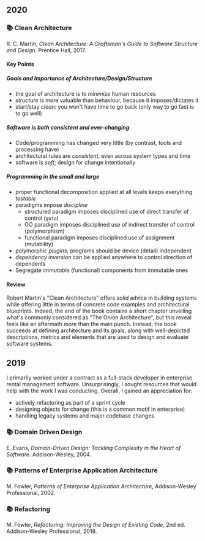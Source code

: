 ## 2020

### :books: Clean Architecture

R. C. Martin, *Clean Architecture: A Craftsman's Guide to Software Structure and Design*. Prentice Hall,
2017.

#### Key Points

##### Goals and Importance of Architecture/Design/Structure

- the goal of architecture is to *minimize* human resources
- *structure* is more valuable than behaviour, because it imposes/dictates it
- start/stay *clean*: you won't have time to go back (only way to go fast is to go well)

##### Software is both consistent and ever-changing

- Code/programming has changed very little (by contrast, tools and processing have)
- architectural rules are *consistent*, even across system types and time
- software is *soft*; design for change intentionally

##### Programming in the small and large

- proper functional decomposition applied at all levels keeps everything *testable*
- paradigms impose *discipline*
    - structured paradigm imposes disciplined use of direct transfer of control (`goto`)
    - OO paradigm imposes disciplined use of indirect transfer of control (polymorphism)
    - functional paradigm imposes disciplined use of assignment (mutability)
- polymorphic *plugins*; programs should be device (detail) independent
- *dependency inversion* can be applied anywhere to control direction of dependents
- Segregate *immutable* (functional) components from immutable ones

#### Review

Robert Martin's "Clean Architecture" offers *solid* advice in building systems while offering little
in terms of concrete code examples and architectural blueprints. Indeed, the end of the book contains
a short chapter unveiling what's commonly considered as "The Onion Architecture", but this reveal feels
like an aftermath more than the main punch. Instead, the book succeeds at defining architecture and its
goals, along with well-depicted descriptions, metrics and elements that are used to design and
evaluate software systems.

## 2019

I primarily worked under a contract as a full-stack developer in enterprise rental management
software. Unsurprisingly, I sought resources that would help with the work I was conducting.
Overall, I gained an appreciation for:

- actively refactoring as part of a sprint cycle
- designing objects for change (this is a common motif in enterprise)
- handling legacy systems and major codebase changes

### :books: Domain Driven Design

E. Evans, *Domain-Driven Design: Tackling Complexity in the Heart of Software*. Addison-Wesley, 2004.

### :books: Patterns of Enterprise Application Architecture

M. Fowler, *Patterns of Enterprise Application Architecture*, Addison-Wesley Professional, 2002.

### :books: Refactoring

M. Fowler, *Refactoring: Improving the Design of Existing Code*, 2nd ed. Addison-Wesley
Professional, 2018.
